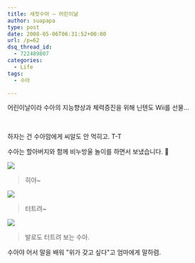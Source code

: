 ```yaml
---
title: 세컷수아 – 어린이날
author: suapapa
type: post
date: 2008-05-06T06:31:52+00:00
url: /p=62
dsq_thread_id:
  - 722489807
categories:
  - Life
tags:
  - 수아

---
```

어린이날이라 수아의 지능향상과 체력증진을 위해 닌텐도 Wii를 선물&#8230;

&nbsp;

하자는 건 수아맘에게 씨알도 안 먹히고. T-T

수아는 할아버지와 함께 비누방울 놀이를 하면서 보냈습니다. 🙂

![](https://asset.homin.dev/blog/2008/05/sua_bubble_01.jpg)

> 히야~

![](https://asset.homin.dev/blog/2008/05/sua_bubble_02.jpg)

> 터트려~

![](https://asset.homin.dev/blog/2008/05/sua_bubble_03.jpg)

> 발로도 터트려 보는 수아.

수아야 어서 말을 배워 "위가 갖고 싶다"고 엄마에게 말하렴.